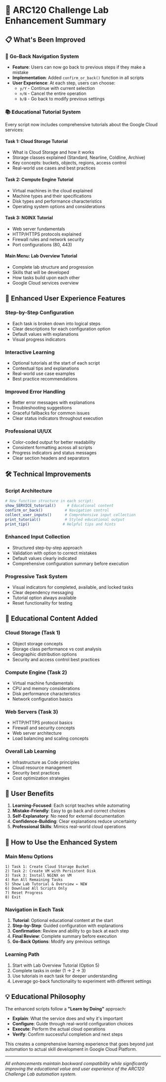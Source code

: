 # 🚀 ARC120 Challenge Lab Enhancement Summary

## 📋 What's Been Improved

### 🔄 **Go-Back Navigation System**
- **Feature**: Users can now go back to previous steps if they make a mistake
- **Implementation**: Added `confirm_or_back()` function in all scripts
- **User Experience**: At each step, users can choose:
  - `y/Y` - Continue with current selection
  - `n/N` - Cancel the entire operation
  - `b/B` - Go back to modify previous settings

### 📚 **Educational Tutorial System**
Every script now includes comprehensive tutorials about the Google Cloud services:

#### **Task 1: Cloud Storage Tutorial**
- What is Cloud Storage and how it works
- Storage classes explained (Standard, Nearline, Coldline, Archive)
- Key concepts: buckets, objects, regions, access control
- Real-world use cases and best practices

#### **Task 2: Compute Engine Tutorial**
- Virtual machines in the cloud explained
- Machine types and their specifications
- Disk types and performance characteristics
- Operating system options and considerations

#### **Task 3: NGINX Tutorial**
- Web server fundamentals
- HTTP/HTTPS protocols explained
- Firewall rules and network security
- Port configurations (80, 443)

#### **Main Menu: Lab Overview Tutorial**
- Complete lab structure and progression
- Skills that will be developed
- How tasks build upon each other
- Google Cloud services overview

## 🎯 **Enhanced User Experience Features**

### **Step-by-Step Configuration**
- Each task is broken down into logical steps
- Clear descriptions for each configuration option
- Default values with explanations
- Visual progress indicators

### **Interactive Learning**
- Optional tutorials at the start of each script
- Contextual tips and explanations
- Real-world use case examples
- Best practice recommendations

### **Improved Error Handling**
- Better error messages with explanations
- Troubleshooting suggestions
- Graceful fallbacks for common issues
- Clear status indicators throughout execution

### **Professional UI/UX**
- Color-coded output for better readability
- Consistent formatting across all scripts
- Progress indicators and status messages
- Clear section headers and separators

## 🛠️ **Technical Improvements**

### **Script Architecture**
```bash
# New function structure in each script:
show_SERVICE_tutorial()     # Educational content
confirm_or_back()          # Navigation control
collect_user_inputs()      # Comprehensive input collection
print_tutorial()           # Styled educational output
print_tip()               # Helpful tips and hints
```

### **Enhanced Input Collection**
- Structured step-by-step approach
- Validation with option to correct mistakes
- Default values clearly indicated
- Comprehensive configuration summary before execution

### **Progressive Task System**
- Visual indicators for completed, available, and locked tasks
- Clear dependency messaging
- Tutorial option always available
- Reset functionality for testing

## 📖 **Educational Content Added**

### **Cloud Storage (Task 1)**
- Object storage concepts
- Storage class performance vs cost analysis
- Geographic distribution options
- Security and access control best practices

### **Compute Engine (Task 2)**
- Virtual machine fundamentals
- CPU and memory considerations
- Disk performance characteristics
- Network configuration basics

### **Web Servers (Task 3)**
- HTTP/HTTPS protocol basics
- Firewall and security concepts
- Web server architecture
- Load balancing and scaling concepts

### **Overall Lab Learning**
- Infrastructure as Code principles
- Cloud resource management
- Security best practices
- Cost optimization strategies

## 🎉 **User Benefits**

1. **Learning-Focused**: Each script teaches while automating
2. **Mistake-Friendly**: Easy to go back and correct choices
3. **Self-Explanatory**: No need for external documentation
4. **Confidence-Building**: Clear explanations reduce uncertainty
5. **Professional Skills**: Mimics real-world cloud operations

## 🚀 **How to Use the Enhanced System**

### **Main Menu Options**
```
1) Task 1: Create Cloud Storage Bucket
2) Task 2: Create VM with Persistent Disk  
3) Task 3: Install NGINX on VM
4) Run All Remaining Tasks
5) Show Lab Tutorial & Overview ← NEW
6) Download All Scripts Only
7) Reset Progress
8) Exit
```

### **Navigation in Each Task**
1. **Tutorial**: Optional educational content at the start
2. **Step-by-Step**: Guided configuration with explanations
3. **Confirmation**: Review and ability to go back at each step
4. **Final Review**: Complete summary before execution
5. **Go-Back Options**: Modify any previous settings

### **Learning Path**
1. Start with Lab Overview Tutorial (Option 5)
2. Complete tasks in order (1 → 2 → 3)
3. Use tutorials in each task for deeper understanding
4. Leverage go-back functionality to experiment with different settings

## 💡 **Educational Philosophy**

The enhanced scripts follow a **"Learn by Doing"** approach:
- **Explain**: What the service does and why it's important
- **Configure**: Guide through real-world configuration choices
- **Execute**: Perform the actual cloud operations
- **Verify**: Confirm successful completion and next steps

This creates a comprehensive learning experience that goes beyond just automation to actual skill development in Google Cloud Platform.

---

*All enhancements maintain backward compatibility while significantly improving the educational value and user experience of the ARC120 Challenge Lab automation system.*
